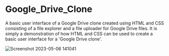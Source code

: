 # Google_Drive_Clone
A basic user interface of a Google Drive clone created using HTML and CSS consisting of a file explorer and a file uploader for Google Drive files.
It is simply a demonstration of how HTML and CSS can be used to create a basic user interface for a 'Google Drive clone'.

![Screenshot 2023-05-06 141041](https://user-images.githubusercontent.com/127955895/236614023-3ef24d3e-911c-4d71-bcdb-8edb8ede070a.png)
